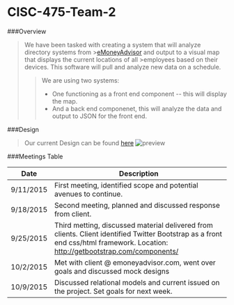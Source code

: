 # CISC-475-Team-2

###Overview
>We have been tasked with creating a system that will analyze directory systems from >[eMoneyAdvisor](http://www.emoneyadvisor.com) and output to a visual map that displays the current locations of all >employees based on their devices.  This software will pull and analyze new data on a schedule.
>> We are using two systems:
>> + One functioning as a front end component -- this will display the map.
>> + And a back end componenet, this will analyze the data and output to JSON for the front end.


###Design
>Our current Design can be found [here](https://github.com/CISC-475-Team-2/Mock-Design)
![preview](http://i.imgur.com/x7JBwbP.png)


###Meetings Table

|Date | Description|
|-----| -----------|
|9/11/2015| First meeting, identified scope and potential avenues to continue.|
|9/18/2015|  Second meeting, planned and discussed response from client.|
|9/25/2015|  Third metting, discussed material delivered from clients. Client identified Twitter Bootstrap as a front end css/html framework. Location: http://getbootstrap.com/components/|
|10/2/2015| Met with client @ emoneyadvisor.com, went over goals and discussed mock designs|
|10/9/2015| Discussed relational models and current issued on the project.  Set goals for next week.|
